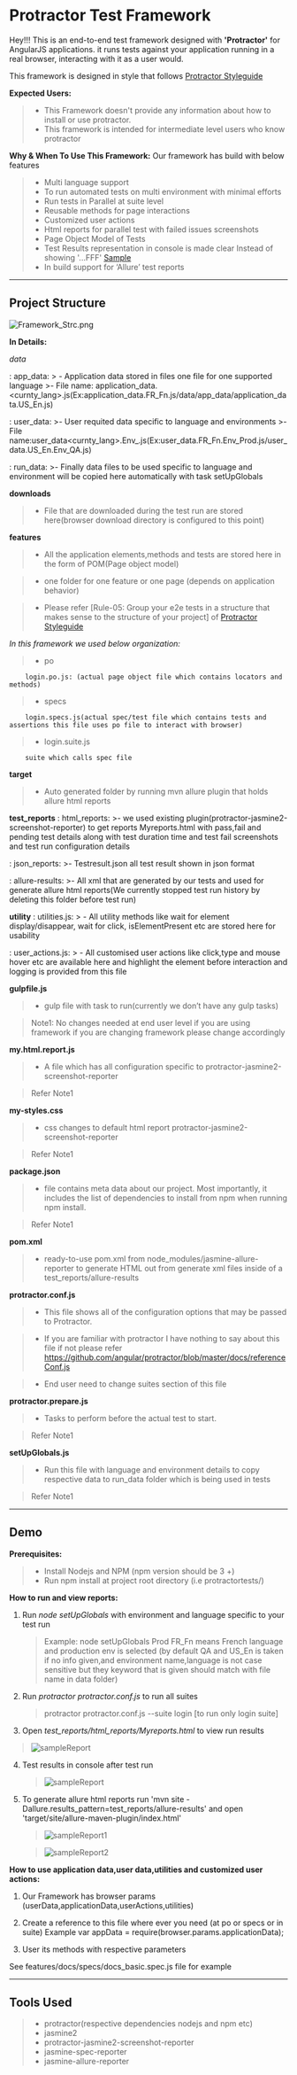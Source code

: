 Protractor Test Framework
===================

Hey!!! 
This is an end-to-end test framework designed with **'Protractor'** for AngularJS applications. it runs tests against your application running in a real browser, interacting with it as a user would.

This framework is designed in style that follows [Protractor Styleguide](https://github.com/CarmenPopoviciu/protractor-styleguide)

**Expected Users:**

> - This Framework doesn't provide any information about how to install or use protractor.
>- This framework is intended for intermediate level users who know protractor

**Why & When To Use This Framework:** Our framework has build with below features 
> - Multi language support
> - To run automated tests on multi environment with minimal efforts
> - Run tests in Parallel at suite level
> - Reusable methods for page interactions
> - Customized user actions
> - Html reports for parallel test with failed issues screenshots
> - Page Object Model of Tests
> - Test Results representation in console is made clear Instead of showing '...FFF' [Sample](https://raw.githubusercontent.com/bcaudan/jasmine-spec-reporter/master/screenshot.png)
> - In build support for ‘Allure’ test reports
----------
Project Structure
-------------
![Framework_Strc.png](https://bitbucket.org/repo/8BoAEo/images/2086113539-Framework_Strc.png)

**In Details:**

*data*

: app_data:
    > - Application data stored in files one file for one supported language
    >- File name: application_data.<curnty_lang>.js(Ex:application_data.FR_Fn.js/data/app_data/application_data.US_En.js)

: user_data:
    >- User requited data specific to language and environments
    >- File name:user_data<curnty_lang>.Env_<env>.js(Ex:user_data.FR_Fn.Env_Prod.js/user_data.US_En.Env_QA.js)

: run_data:
    >- Finally data files to be used specific to language and environment will be copied here automatically with task setUpGlobals

**downloads**

 >- File that are downloaded during the test run are stored here(browser download directory is configured to this point)

**features**

 >- All the application elements,methods and tests are stored here in the form of POM(Page object model)

 >- one folder for one feature or one page (depends on application behavior)

 >- Please refer [Rule-05: Group your e2e tests in a structure that makes sense to the structure of your project] of [Protractor Styleguide](https://github.com/CarmenPopoviciu/protractor-styleguide)


*In this framework we used below organization:*
> -   po

        login.po.js: (actual page object file which contains locators and methods)
> -   specs

        login.specs.js(actual spec/test file which contains tests and assertions this file uses po file to interact with browser)
> -   login.suite.js

        suite which calls spec file
**target**

 >- Auto generated folder by running mvn allure plugin that holds allure html reports


**test_reports**
: html_reports:
    >- we used existing plugin(protractor-jasmine2-screenshot-reporter) to get reports Myreports.html with pass,fail and pending test details along with test duration time and test fail screenshots and test run configuration details

: json_reports:
    >- Testresult.json all test result shown in json format
    
: allure-results:
    >- All xml that are generated by our tests and used for generate allure html reports(We currently stopped test run history by deleting this folder before test run)

**utility**
: utilities.js:
    > - All utility methods like wait for element display/disappear, wait for click, isElementPresent etc are stored here for usability

: user_actions.js:
    > - All customised user actions like click,type and mouse hover etc are available here and highlight the element before interaction and logging is provided from this file

**gulpfile.js**
> - gulp file with task to run(currently we don’t have any gulp tasks)

> Note1: No changes needed at end user level if you are using framework if you are changing framework please change accordingly

**my.html.report.js**
> - A file which has all configuration specific to protractor-jasmine2-screenshot-reporter

> Refer Note1

**my-styles.css**
> - css changes to default html report protractor-jasmine2-screenshot-reporter

> Refer Note1

**package.json**
> - file contains meta data about our project. Most importantly, it includes the list of dependencies to install from npm when running npm install.

> Refer Note1

**pom.xml**
> - ready-to-use pom.xml from node_modules/jasmine-allure-reporter to generate HTML out from generate xml files inside of a test_reports/allure-results

**protractor.conf.js**
> - This file shows all of the configuration options that may be passed to Protractor.

>- If you are familiar with protractor I have nothing to say about this file if not please refer
https://github.com/angular/protractor/blob/master/docs/referenceConf.js

>- End user need to change suites section of this file

**protractor.prepare.js**
> - Tasks to perform before the actual test to start.

> Refer Note1

**setUpGlobals.js**
> - Run this file with language and environment details to copy respective data to run_data folder which is being used in tests

> Refer Note1

----------
Demo
-------------

**Prerequisites:**
> - Install Nodejs and NPM (npm version should be 3 +)
> - Run npm install at project root directory (i.e protractortests/)

**How to run and view reports:**

1. Run *node setUpGlobals* with environment and language specific to your test run

    > Example: node setUpGlobals Prod FR_Fn means French language and production env is selected 
    (by default QA and US_En is taken if no info given,and environment name,language is not case sensitive but they keyword that is given
    should match with file name in data folder)

2. Run *protractor protractor.conf.js* to run all suites

     >  protractor protractor.conf.js --suite login [to run only login suite]

3. Open *test_reports/html_reports/Myreports.html* to view run results

 >![sampleReport](https://s31.postimg.org/v7ml3p37v/Sample_repo.png)

4. Test results in console after test run

	>![sampleReport](https://raw.githubusercontent.com/bcaudan/jasmine-spec-reporter/master/screenshot.png)
	
5. To generate allure html reports run 'mvn site -Dallure.results_pattern=test_reports/allure-results' and open 'target/site/allure-maven-plugin/index.html'
    
    >![sampleReport1](https://seleniumjavadotcom.files.wordpress.com/2015/10/59511-allure2boverview.png)
    
    >![sampleReport2](http://allure.qatools.ru/img/graph.png)

**How to use application data,user data,utilities and customized user actions:**

1. Our Framework has browser params (userData,applicationData,userActions,utilities)

2. Create a reference to this file where ever you need (at po or specs or in suite)
    Example var appData = require(browser.params.applicationData);
    
3. User its methods with respective parameters

See features/docs/specs/docs_basic.spec.js file for example

----------
Tools Used
-------------

> - protractor(respective dependencies nodejs and npm etc)
> - jasmine2
> - protractor-jasmine2-screenshot-reporter
> - jasmine-spec-reporter
> - jasmine-allure-reporter